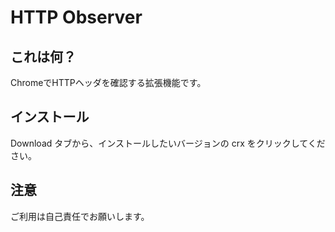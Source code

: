 # HTTP Observer
## これは何？
  ChromeでHTTPヘッダを確認する拡張機能です。
## インストール
  Download タブから、インストールしたいバージョンの crx をクリックしてください。
## 注意
  ご利用は自己責任でお願いします。